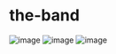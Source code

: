 # the-band
![image](https://user-images.githubusercontent.com/68334729/219323054-a840a5e9-3957-495c-b50e-f635ac1a655a.png)
![image](https://user-images.githubusercontent.com/68334729/219323155-d7388d74-44b6-4899-838c-34b1ab101f8c.png)
![image](https://user-images.githubusercontent.com/68334729/219323285-d189906f-4df3-40f5-a77c-17f20a7c1215.png)
